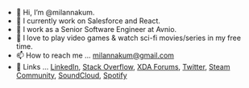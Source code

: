 - 👋 Hi, I’m @milannakum.
- 👀 I currently work on Salesforce and React.
- 🌱 I work as a Senior Software Engineer at Avnio.
- 💞️ I love to play video games & watch sci-fi movies/series in my free time.
- 📫 How to reach me ... milannakum@gmail.com
- 🔗 Links ... [LinkedIn](https://www.linkedin.com/in/milannakum), [Stack Overflow](https://stackoverflow.com/story/milannakum), [XDA Forums](https://forum.xda-developers.com/m/milancnakum.8315660), [Twitter](https://twitter.com/milannakum), [Steam Community](https://steamcommunity.com/id/milannakum), [SoundCloud](https://soundcloud.com/milannakum), [Spotify](https://open.spotify.com/user/214i73ergfii4fh2taqtyzniy)

<!---
mnakum-avnio/mnakum-avnio is a ✨ special ✨ repository because its `README.md` (this file) appears on your GitHub profile.
You can click the Preview link to take a look at your changes.
--->
